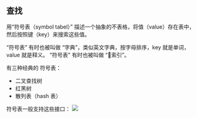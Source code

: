 ## 查找

用“符号表（symbol tabel）” 描述一个抽象的不表格，将值（value）存在表中，然后按照键（key）来搜索这些值。

“符号表” 有时也被叫做 “字典”，类似英文字典，按字母排序，key 就是单词，value 就是释义。 
“符号表” 有时也被叫做 “索引”。

有三种经典的 符号表：
- 二叉查找树
- 红黑树
- 散列表（hash 表）

符号表一般支持这些接口：
![](https://algs4.cs.princeton.edu/31elementary/images/symbol-table-api.png)


